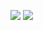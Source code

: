 <a href="https://discord.com/users/1065515693036011530"><img src="https://lanyard.cnrad.dev/api/1065515693036011530?idleMessage=%F0%9F%92%A4Sleeping&animated=false&hideStatus=false" /></a>
![](http://github-profile-summary-cards.vercel.app/api/cards/profile-details?username=MaiFengYXD&theme=github_dark)
